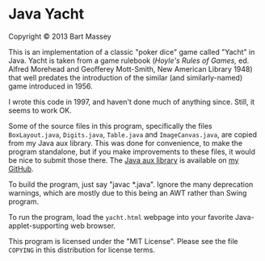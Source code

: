 # Java Yacht
Copyright © 2013 Bart Massey

This is an implementation of a classic "poker dice" game
called "Yacht" in Java. Yacht is taken from a game rulebook
(*Hoyle's Rules of Games,* ed. Alfred Morehead and Geofferey
Mott-Smith, New American Library 1948) that well predates
the introduction of the similar (and similarly-named) game
introduced in 1956.

I wrote this code in 1997, and haven't done much of anything
since. Still, it seems to work OK.

Some of the source files in this program, specifically the
files `BoxLayout.java`, `Digits.java`, `Table.java` and
`ImageCanvas.java`, are copied from my Java aux
library. This was done for convenience, to make the program
standalone, but if you make improvements to these files, it
would be nice to submit those there.  The [Java aux
library](http://github.com/BartMassey/java-aux) is available
on [my GitHub](http://github.com/BartMassey).

To build the program, just say "javac *.java". Ignore the many
deprecation warnings, which are mostly due to this being an
AWT rather than Swing program.

To run the program, load the `yacht.html` webpage into your
favorite Java-applet-supporting web browser.

This program is licensed under the "MIT License". Please see
the file `COPYING` in this distribution for license terms.
